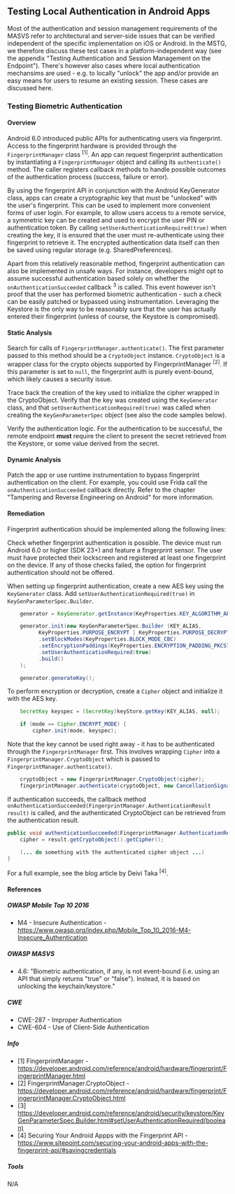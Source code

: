 ## Testing Local Authentication in Android Apps

Most of the authentication and session management requirements of the MASVS refer to architectural and server-side issues that can be verified independent of the specific implementation on iOS or Android. In the MSTG, we therefore discuss these test cases in a platform-independent way (see the appendix "Testing Authentication and Session Management on the Endpoint"). There's however also cases where local authentication mechansims are used - e.g. to locally "unlock" the app and/or provide an easy means for users to resume an existing session. These cases are discussed here.

### Testing Biometric Authentication

#### Overview

Android 6.0 introduced public APIs for authenticating users via fingerprint. Access to the fingerprint hardware is provided through the  <code>FingerprintManager</code> class <sup>[1]</sup>. An app can request fingerprint authentication by instantiating a <code>FingerprintManager</code> object and calling its <code>authenticate()</code> method. The caller registers callback methods to handle possible outcomes of the authentication process (success, failure or error).

By using the fingerprint API in conjunction with the Android KeyGenerator class, apps can create a cryptographic key that must be "unlocked" with the user's fingerprint. This can be used to implement more convenient forms of user login. For example, to allow users access to a remote service, a symmetric key can be created and used to encrypt the user PIN or authentication token. By calling <code>setUserAuthenticationRequired(true)</code> when creating the key, it is ensured that the user must re-authenticate using their fingerprint to retrieve it. The encrypted authentication data itself can then be saved using regular storage (e.g. SharedPreferences).

Apart from this relatively reasonable method, fingerprint authentication can also be implemented in unsafe ways. For instance, developers might opt to assume successful authentication based solely on whether the <code>onAuthenticationSucceeded</code> callback <sup>3</sup> is called. This event however isn't proof that the user has performed biometric authentication - such a check can be easily patched or bypassed using instrumentation. Leveraging the Keystore is the only way to be reasonably sure that the user has actually entered their fingerprint (unless of course, the Keystore is compromised).

#### Static Analysis

Search for calls of <code>FingerprintManager.authenticate()</code>. The first parameter passed to this method should be a <code>CryptoObject</code> instance. <code>CryptoObject</code> is a wrapper class for the crypto objects supported by FingerprintManager <sup>[2]</sup>. If this parameter is set to <code>null</code>, the fingerprint auth is purely event-bound, which likely causes a security issue.

Trace back the creation of the key used to initialize the cipher wrapped in the CryptoObject. Verify that the key was created using the <code>KeyGenerator</code> class, and that <code>setUserAuthenticationRequired(true)</code> was called when creating the <code>KeyGenParameterSpec</code> object (see also the code samples below).

Verify the authentication logic. For the authentication to be successful, the remote endpoint **must** require the client to present the secret retrieved from the Keystore, or some value derived from the secret.

#### Dynamic Analysis

Patch the app or use runtime instrumentation to bypass fingerprint authentication on the client. For example, you could use Frida call the <code>onAuthenticationSucceeded</code> callback directly. Refer to the chapter "Tampering and Reverse Engineering on Android" for more information.

#### Remediation

Fingerprint authentication should be implemented allong the following lines:

Check whether fingerprint authentication is possible. The device must run Android 6.0 or higher (SDK 23+) and feature a fingerprint sensor. The user must have protected their lockscreen and registered at least one fingerprint on the device. If any of those checks failed, the option for fingerprint authentication should not be offered.

When setting up fingerprint authentication, create a new AES key using the <code>KeyGenerator</code> class. Add <code>setUserAuthenticationRequired(true)</code> in <code>KeyGenParameterSpec.Builder</code>.

```java
	generator = KeyGenerator.getInstance(KeyProperties.KEY_ALGORITHM_AES, KEYSTORE);

	generator.init(new KeyGenParameterSpec.Builder (KEY_ALIAS,
	      KeyProperties.PURPOSE_ENCRYPT | KeyProperties.PURPOSE_DECRYPT)
	      .setBlockModes(KeyProperties.BLOCK_MODE_CBC)
	      .setEncryptionPaddings(KeyProperties.ENCRYPTION_PADDING_PKCS7)
	      .setUserAuthenticationRequired(true)
	      .build()
	);

	generator.generateKey();
```

To perform encryption or decryption, create a <code>Cipher</code> object and initialize it with the AES key.

```java
	SecretKey keyspec = (SecretKey)keyStore.getKey(KEY_ALIAS, null);

    if (mode == Cipher.ENCRYPT_MODE) {
        cipher.init(mode, keyspec);
```

Note that the key cannot be used right away - it has to be authenticated through the <code>FingerprintManager</code> first. This involves wrapping <code>Cipher</code> into a <code>FingerprintManager.CryptoObject</code> which is passed to <code>FingerprintManager.authenticate()</code>.

```java
	cryptoObject = new FingerprintManager.CryptoObject(cipher);
	fingerprintManager.authenticate(cryptoObject, new CancellationSignal(), 0, this, null);
```

If authentication succeeds, the callback method <code>onAuthenticationSucceeded(FingerprintManager.AuthenticationResult result)</code> is called, and the authenticated CryptoObject can be retrieved from the authentication result.

```java
public void authenticationSucceeded(FingerprintManager.AuthenticationResult result) {
	cipher = result.getCryptoObject().getCipher();

	(... do something with the authenticated cipher object ...)
}
```

For a full example, see the blog article by Deivi Taka <sup>[4]</sup>.

#### References

##### OWASP Mobile Top 10 2016

* M4 - Insecure Authentication - https://www.owasp.org/index.php/Mobile_Top_10_2016-M4-Insecure_Authentication

##### OWASP MASVS

* 4.6: "Biometric authentication, if any, is not event-bound (i.e. using an API that simply returns "true" or "false"). Instead, it is based on unlocking the keychain/keystore."

##### CWE

- CWE-287 - Improper Authentication
- CWE-604 - Use of Client-Side Authentication

##### Info

- [1] FingerprintManager - https://developer.android.com/reference/android/hardware/fingerprint/FingerprintManager.html
- [2] FingerprintManager.CryptoObject - https://developer.android.com/reference/android/hardware/fingerprint/FingerprintManager.CryptoObject.html
- [3] https://developer.android.com/reference/android/security/keystore/KeyGenParameterSpec.Builder.html#setUserAuthenticationRequired(boolean)
- [4] Securing Your Android Appps with the Fingerprint API - https://www.sitepoint.com/securing-your-android-apps-with-the-fingerprint-api/#savingcredentials

##### Tools

N/A
